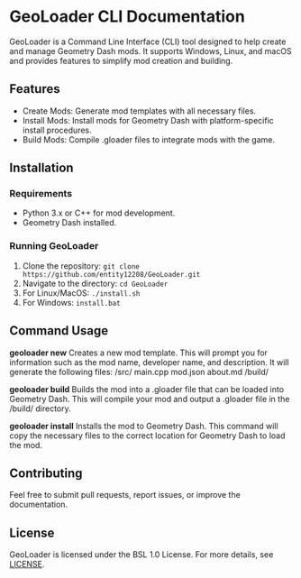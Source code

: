 # GeoLoader CLI Documentation
GeoLoader is a Command Line Interface (CLI) tool designed to help create and manage Geometry Dash mods. It supports Windows, Linux, and macOS and provides features to simplify mod creation and building.

## Features
* Create Mods: Generate mod templates with all necessary files.
* Install Mods: Install mods for Geometry Dash with platform-specific install procedures.
* Build Mods: Compile .gloader files to integrate mods with the game.
## Installation
### Requirements
* Python 3.x or C++ for mod development.
* Geometry Dash installed.
### Running GeoLoader
1. Clone the repository:
`git clone https://github.com/entity12208/GeoLoader.git`
2. Navigate to the directory:
`cd GeoLoader`
3. For Linux/MacOS:
`./install.sh`
3. For Windows:
`install.bat`
## Command Usage
**geoloader new**
Creates a new mod template.
This will prompt you for information such as the mod name, developer name, and description. It will generate the following files:
/src/
  main.cpp
mod.json
about.md
/build/

**geoloader build**
Builds the mod into a .gloader file that can be loaded into Geometry Dash.
This will compile your mod and output a .gloader file in the /build/ directory.

**geoloader install**
Installs the mod to Geometry Dash.
This command will copy the necessary files to the correct location for Geometry Dash to load the mod.

## Contributing
Feel free to submit pull requests, report issues, or improve the documentation.

## License
GeoLoader is licensed under the BSL 1.0 License. For more details, see [LICENSE](https://github.com/entity12208/GeoLoader/LICENSE).
